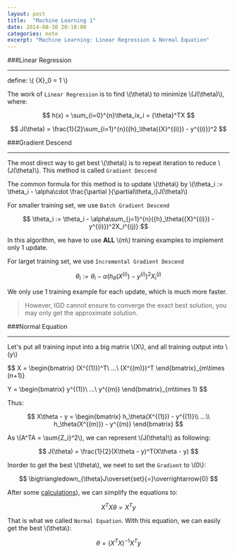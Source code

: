 ```yaml
---
layout: post
title:	"Machine Learning 1"
date: 2014-08-30 20:10:00
categories: note
excerpt: "Machine Learning: Linear Regression & Normal Equation"
---
```

###Linear Regression

------------------
define: \\( {X}_0 = 1 \\)

The work of `Linear Regression` is to find \\(\theta\\) to minimize \\(J(\theta)\\), where:

$$ h(x) = \sum_{i=0}^{n}\theta_ix_i = {\theta}^TX $$

$$ J(\theta) = \frac{1}{2}\sum_{i=1}^{n}({h}_\theta({X}^{(i)}) - y^{(i)})^2 $$

###Gradient Descend

----------------
The most direct way to get best \\(\theta\\) is to repeat iteration to reduce \\(J(\theta)\\). This method is called `Gradient Descend`

The common formula for this method is to update \\(\theta\\) by \\(\theta_i := \theta_i - \alpha\cdot \frac{\partial }{\partial\theta_i}J(\theta)\\)

For smaller training set, we use `Batch Gradient Descend`

$$ \theta_i := \theta_i - \alpha\sum_{j=1}^{n}({h}_\theta({X}^{(i)}) - y^{(i)})^2X_i^{(j)} $$

In this algorithm, we have to use **ALL** \\(m\\) training examples to implement only 1 update.

For larget training set, we use `Incremental Gradient Descend`

$$ \theta_i := \theta_i - \alpha({h}_\theta({X}^{(i)}) - y^{(i)})^2X_i^{(j)} $$

We only use 1 training example for each update, which is much more faster.

> However, IGD cannot ensure to converge the exact best solution, you may only get the approximate solution.

###Normal Equation

--------------
Let's put all training input into a big matrix \\(X\\), and all training output into \\(y\\)

$$
X = \begin{bmatrix}
(X^{(1)})^T\\ 
...\\ 
(X^{(m)})^T
\end{bmatrix}_{m\times (n+1)}

Y = \begin{bmatrix}
y^{(1)}\\ 
...\\ 
y^{(m)}
\end{bmatrix}_{m\times 1}
$$

Thus:

$$
X\theta - y = \begin{bmatrix}
h_\theta(X^{(1)}) - y^{(1)}\\ 
...\\ 
h_\theta(X^{(m)}) - y^{(m)}
\end{bmatrix}
$$

As \\(A^TA = \sum{Z_i}^2\\), we can represent \\(J(\theta)\\) as following:

$$
J(\theta) = \frac{1}{2}(X\theta - y)^T(X\theta - y)
$$

Inorder to get the best \\(\theta\\), we neet to set the `Gradient` to \\(0\\): 

$$
\bigtriangledown_{\theta}J\overset{set}{=}\overrightarrow{0}
$$

After some [calculations](/note/2014/08/31/Prove-Normal-Equation/)), we can simplify the equations to:

$$
X^TX\theta = X^Ty
$$

That is what we called `Normal Equation`. With this equation, we can easily get the best \\(\theta\\):

$$
\theta = (X^TX)^{-1}X^Ty
$$